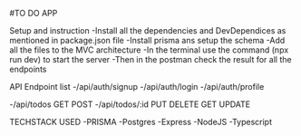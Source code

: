 #TO DO APP

Setup and instruction
-Install all the dependencies and DevDependices as mentioned in package.json file
-Install prisma ans setup the schema
-Add all the files to the MVC architecture
-In the terminal use the command (npx run dev) to start the server
-Then in the postman check the result for all the endpoints

API Endpoint list 
-/api/auth/signup
-/api/auth/login 
-/api/auth/profile

-/api/todos   GET POST
-/api/todos/:id PUT DELETE GET UPDATE

TECHSTACK USED
-PRISMA
-Postgres
-Express
-NodeJS
-Typescript